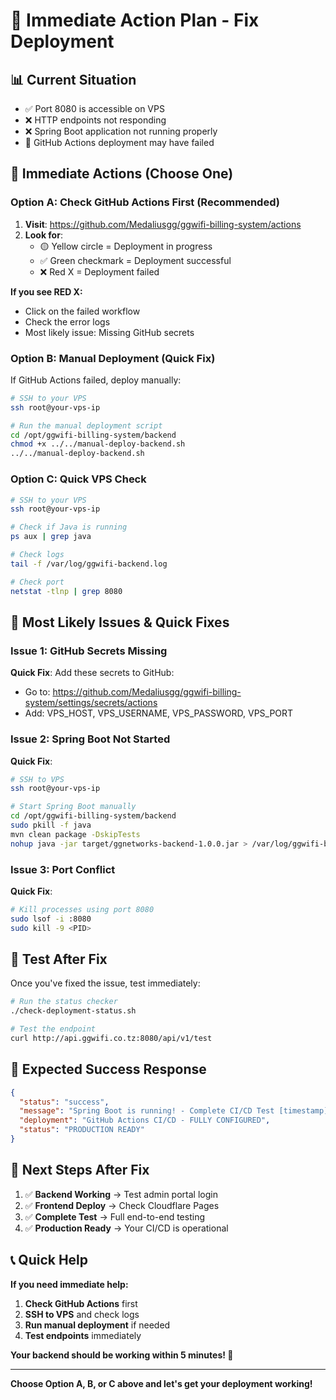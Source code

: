 # 🚀 **Immediate Action Plan - Fix Deployment**

## **📊 Current Situation**
- ✅ Port 8080 is accessible on VPS
- ❌ HTTP endpoints not responding
- ❌ Spring Boot application not running properly
- 🔄 GitHub Actions deployment may have failed

## **🎯 Immediate Actions (Choose One)**

### **Option A: Check GitHub Actions First (Recommended)**
1. **Visit**: https://github.com/Medaliusgg/ggwifi-billing-system/actions
2. **Look for**:
   - 🟡 Yellow circle = Deployment in progress
   - ✅ Green checkmark = Deployment successful
   - ❌ Red X = Deployment failed

**If you see RED X:**
- Click on the failed workflow
- Check the error logs
- Most likely issue: Missing GitHub secrets

### **Option B: Manual Deployment (Quick Fix)**
If GitHub Actions failed, deploy manually:

```bash
# SSH to your VPS
ssh root@your-vps-ip

# Run the manual deployment script
cd /opt/ggwifi-billing-system/backend
chmod +x ../../manual-deploy-backend.sh
../../manual-deploy-backend.sh
```

### **Option C: Quick VPS Check**
```bash
# SSH to your VPS
ssh root@your-vps-ip

# Check if Java is running
ps aux | grep java

# Check logs
tail -f /var/log/ggwifi-backend.log

# Check port
netstat -tlnp | grep 8080
```

## **🔧 Most Likely Issues & Quick Fixes**

### **Issue 1: GitHub Secrets Missing**
**Quick Fix**: Add these secrets to GitHub:
- Go to: https://github.com/Medaliusgg/ggwifi-billing-system/settings/secrets/actions
- Add: VPS_HOST, VPS_USERNAME, VPS_PASSWORD, VPS_PORT

### **Issue 2: Spring Boot Not Started**
**Quick Fix**: 
```bash
# SSH to VPS
ssh root@your-vps-ip

# Start Spring Boot manually
cd /opt/ggwifi-billing-system/backend
sudo pkill -f java
mvn clean package -DskipTests
nohup java -jar target/ggnetworks-backend-1.0.0.jar > /var/log/ggwifi-backend.log 2>&1 &
```

### **Issue 3: Port Conflict**
**Quick Fix**:
```bash
# Kill processes using port 8080
sudo lsof -i :8080
sudo kill -9 <PID>
```

## **🧪 Test After Fix**

Once you've fixed the issue, test immediately:

```bash
# Run the status checker
./check-deployment-status.sh

# Test the endpoint
curl http://api.ggwifi.co.tz:8080/api/v1/test
```

## **📱 Expected Success Response**

```json
{
  "status": "success",
  "message": "Spring Boot is running! - Complete CI/CD Test [timestamp]",
  "deployment": "GitHub Actions CI/CD - FULLY CONFIGURED",
  "status": "PRODUCTION READY"
}
```

## **🎯 Next Steps After Fix**

1. ✅ **Backend Working** → Test admin portal login
2. ✅ **Frontend Deploy** → Check Cloudflare Pages
3. ✅ **Complete Test** → Full end-to-end testing
4. ✅ **Production Ready** → Your CI/CD is operational

## **📞 Quick Help**

**If you need immediate help:**
1. **Check GitHub Actions** first
2. **SSH to VPS** and check logs
3. **Run manual deployment** if needed
4. **Test endpoints** immediately

**Your backend should be working within 5 minutes! 🚀**

---

**Choose Option A, B, or C above and let's get your deployment working!**

